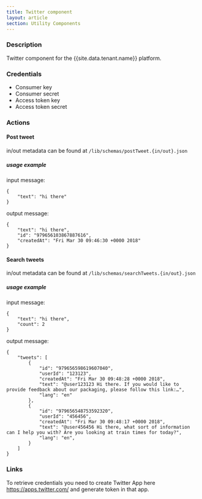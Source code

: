 ```yaml
---
title: Twitter component
layout: article
section: Utility Components
---
```



### Description
Twitter component for the {{site.data.tenant.name}} platform.

### Credentials
 - Consumer key
 - Consumer secret
 - Access token key
 - Access token secret

### Actions

#### Post tweet
in/out metadata can be found at `/lib/schemas/postTweet.{in/out}.json`

##### usage example
input message:
```
{
    "text": "hi there"
}
```
output message:
```
{
    "text": "hi there",
    "id": "979656103867887616",
    "createdAt": "Fri Mar 30 09:46:30 +0000 2018"
}
```
#### Search tweets
in/out metadata can be found at `/lib/schemas/searchTweets.{in/out}.json`

##### usage example
input message:
```
{
    "text": "hi there",
    "count": 2
}
```
output message:
```
{
	"tweets": [
		{
            "id": "979656598619607040",
            "userId": "123123",
            "createdAt": "Fri Mar 30 09:48:28 +0000 2018",
            "text": "@user123123 Hi there. If you would like to provide feedback about our packaging, please follow this link:…",
			"lang": "en"
		},
		{
            "id": "979656548753592320",
            "userId": "456456",
            "createdAt": "Fri Mar 30 09:48:17 +0000 2018",
            "text": "@user456456 Hi there, what sort of information can I help you with? Are you looking at train times for today?",
			"lang": "en",
		}
	]
}
```

### Links

To retrieve credentials you need to create Twitter App here https://apps.twitter.com/ and generate token in that app.
